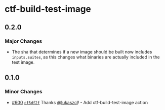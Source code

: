 # ctf-build-test-image

## 0.2.0

### Major Changes

- The sha that determines if a new image should be built now includes
  `inputs.suites`, as this changes what binaries are actually included in the
  test image.

## 0.1.0

### Minor Changes

- [#600](https://github.com/smartcontractkit/.github/pull/600)
  [`cf5df2f`](https://github.com/smartcontractkit/.github/commit/cf5df2f1ce4f1ee30beb0bd692d1694f472ab2ed)
  Thanks [@lukaszcl](https://github.com/lukaszcl)! - Add ctf-build-test-image
  action
